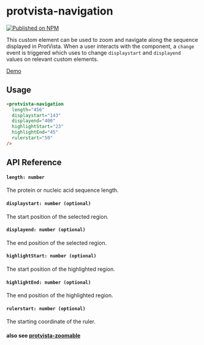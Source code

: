 # protvista-navigation

[![Published on NPM](https://img.shields.io/npm/v/protvista-navigation.svg)](https://www.npmjs.com/package/protvista-navigation)

This custom element can be used to zoom and navigate along the sequence displayed in ProtVista. When a user interacts with the component, a `change` event is triggered which <protvista-manager> uses to change `displaystart` and `displayend` values on relevant custom elements.

[Demo](https://ebi-webcomponents.github.io/nightingale/#/navigation)

## Usage

```html
<protvista-navigation
  length="456"
  displaystart="143"
  displayend="400"
  highlightStart="23"
  highlightEnd="45"
  rulerstart="50"
/>
```

## API Reference

#### `length: number`

The protein or nucleic acid sequence length.

#### `displaystart: number (optional)`

The start position of the selected region.

#### `displayend: number (optional)`

The end position of the selected region.

#### `highlightStart: number (optional)`

The start position of the highlighted region.

#### `highlightEnd: number (optional)`

The end position of the highlighted region.

#### `rulerstart: number (optional)`

The starting coordinate of the ruler.

#### also see [protvista-zoomable](https://github.com/ebi-webcomponents/nightingale/blob/master/packages/protvista-zoomable/README.md#properties)
